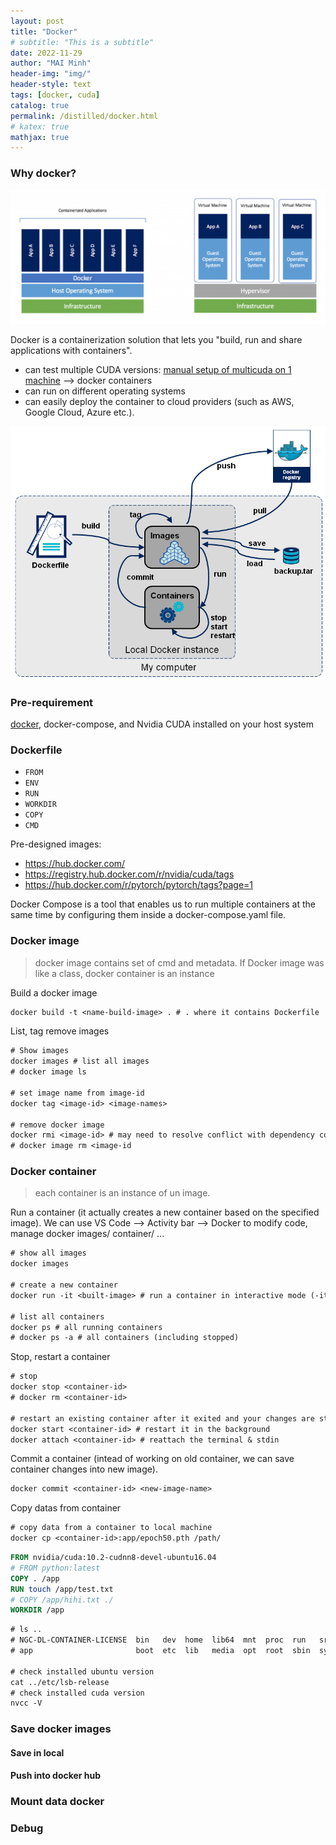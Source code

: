 ```yaml
---
layout: post
title: "Docker"
# subtitle: "This is a subtitle"
date: 2022-11-29
author: "MAI Minh"
header-img: "img/"
header-style: text
tags: [docker, cuda]
catalog: true
permalink: /distilled/docker.html
# katex: true
mathjax: true
---
```

<!-- <b>Last modified: <script>document.write( document.lastModified );</script> -->

### Why docker?

![](../img/container_VM.png)

Docker is a containerization solution that lets you "build, run and share applications with containers".
- can test multiple CUDA versions: [manual setup of multicuda on 1 machine](https://maiminh1996.github.io/distilled/cuda/installing-cuda.html#multi-cuda-version-on-the-one-machine) --> docker containers
- can run on different operating systems
- can easily deploy the container to cloud providers (such as AWS, Google Cloud, Azure etc.).

![](../img/docker-overview.png)

### Pre-requirement

[docker](https://docs.docker.com/engine/install/), docker-compose, and Nvidia CUDA installed on your host system

### Dockerfile

- `FROM`
- `ENV`
- `RUN`
- `WORKDIR`
- `COPY`
- `CMD`

Pre-designed images:
- <https://hub.docker.com/>
- <https://registry.hub.docker.com/r/nvidia/cuda/tags>
- <https://hub.docker.com/r/pytorch/pytorch/tags?page=1>

Docker Compose is a tool that enables us to run multiple containers at the same time by configuring them inside a docker-compose.yaml file.

### Docker image

> docker image contains set of cmd and metadata. If Docker image was like a class, docker container is an instance

Build a docker image
```txt
docker build -t <name-build-image> . # . where it contains Dockerfile
```

List, tag remove images
```txt
# Show images
docker images # list all images
# docker image ls

# set image name from image-id
docker tag <image-id> <image-names> 

# remove docker image
docker rmi <image-id> # may need to resolve conflict with dependency container 
# docker image rm <image-id
```

### Docker container

> each container is an instance of un image.

Run a container (it actually creates a new container based on the specified image). We can use VS Code --> Activity bar --> Docker to modify code, manage docker images/ container/ ...
```txt
# show all images
docker images

# create a new container
docker run -it <built-image> # run a container in interactive mode (-it), built-image: image id/ name

# list all containers
docker ps # all running containers
# docker ps -a # all containers (including stopped)
```

Stop, restart a container
```txt
# stop
docker stop <container-id> 
# docker rm <container-id>

# restart an existing container after it exited and your changes are still there.
docker start <container-id> # restart it in the background
docker attach <container-id> # reattach the terminal & stdin
```

Commit a container (intead of working on old container, we can save container changes into new image).
```txt
docker commit <container-id> <new-image-name>
```

Copy datas from container
```txt 
# copy data from a container to local machine
docker cp <container-id>:app/epoch50.pth /path/
```

```Dockerfile
FROM nvidia/cuda:10.2-cudnn8-devel-ubuntu16.04
# FROM python:latest
COPY . /app
RUN touch /app/test.txt
# COPY /app/hihi.txt ./
WORKDIR /app
```

```txt
# ls ..
# NGC-DL-CONTAINER-LICENSE  bin   dev  home  lib64  mnt  proc  run   srv  tmp  var
# app                       boot  etc  lib   media  opt  root  sbin  sys  usr

# check installed ubuntu version
cat ../etc/lsb-release 
# check installed cuda version
nvcc -V
```

### Save docker images
#### Save in local
<!-- https://dockerlabs.collabnix.com/beginners/saving-images-as-tar/ -->
#### Push into docker hub

<!-- Phương thức 	Mô tả
Docker commands / "By hand" 	Tạo 1 container với docker run và input. Tạo 1 image qua docker commit .
Dockerfile 	Xây dựng từ 1 image cơ bản, với build xác định cùng với số lượng command nhất định (recommend) .
Dockerfile và configuration management (CM) tool 	Giống Dockerfile, nhưng kiểm soát để build thêm qua cộng cụ CM tool .
Scratch image và import 1 vài file 	Từ 1 image rỗng, import 1 tar file với 1 vài file bắt buộc .


https://blog.roboflow.com/nvidia-docker-vscode-pytorch/ -->



<!-- ```dockerfile
FROM nvidia/cuda:11.0.3-cudnn8-devel-ubuntu18.04

# The submission directory contains the code and associated libraries that are
# clonein future steps.
RUN mkdir -p /code/submission
WORKDIR /code/submission

# Get packages needed for builds below.
RUN apt-get update \
  && apt-get install -y wget unzip g++ git libgl1-mesa-glx \
                        libboost-all-dev llvm-10 libsm6 libxrender-dev \
  && rm -rf /var/lib/apt/lists/*

RUN apt update && \
    apt install --no-install-recommends -y build-essential python3 python3-pip && \
    apt clean && rm -rf /var/lib/apt/lists/*

RUN apt-get update \
  && apt-get install -y python3-pip

# Install the specific version of PyTorch recommended for the libraries below.
RUN python3 -m pip install --upgrade pip \
  && python3 -m pip install torch==1.7.1+cu110 torchvision==0.8.2+cu110 -f https://download.pytorch.org/whl/torch_stable.html

# CMake is required for builds.
RUN wget https://github.com/Kitware/CMake/releases/download/v3.19.4/cmake-3.19.4-Linux-x86_64.tar.gz \
  && tar xf cmake-3.19.4-Linux-x86_64.tar.gz \
  && rm -f cmake-3.19.4-Linux-x86_64.tar.gz

ENV CUDA_TOOLKIT_ROOT_DIR=/usr/local/cuda-11.0 \
    PATH=$PATH:/code/submission/cmake-3.19.4-Linux-x86_64/bin/ \
    LLVM_CONFIG=/usr/bin/llvm-config-10 \
    PYTHONPATH=/code/submission/lib:$PYTHONPATH \
    TF_CPP_MIN_LOG_LEVEL=1 \
    CUDA_HOME=/usr/local/cuda-11.0

# Install dependency.
RUN git clone --recursive https://github.com/traveller59/spconv.git \
  && cd spconv \
  && python3 setup.py bdist_wheel \
  && cd dist \
  && python3 -m pip install *

RUN git clone https://github.com/NVIDIA/apex \
  && cd apex \
  && git checkout 5633f6  \
  && python3 -m pip install -v --no-cache-dir --global-option="--cpp_ext" --global-option="--cuda_ext" ./

COPY ./vinDet3D-CenterBased ./vinDet3D-CenterBased

ENV PYTHONPATH="${PYTHONPATH}:/code/submission/vinDet3D-CenterBased"

RUN cd vinDet3D-CenterBased \
  && python3 -m pip install -r requirements.txt \
  && bash setup.sh

# Python should default to python3 for this code.
RUN update-alternatives --install /usr/bin/python python /usr/bin/python3 0

# Copy in the folder with the submission module and download the model weights
# from https://github.com/open-mmlab/OpenPCDet/blob/master/README.md.
COPY lib /code/submission/lib

COPY ./epoch_26.pth /code/submission/lib/wod_latency_submission/WAYMO_MODEL_WEIGHTS.pth

# Set the working directly correctly so to ensure access to some config files.
WORKDIR /code/submission/vinDet3D-CenterBased
``` -->

### Mount data docker




### Debug
<!-- Why need debugging https://www.quora.com/Why-do-you-need-to-debug-when-writing-code

https://python.plainenglish.io/debugging-deep-learning-docker-containers-3815a44c9519

https://medium.com/@adityathiruvengadam/cuda-docker-%EF%B8%8F-for-deep-learning-cab7c2be67f9 -->